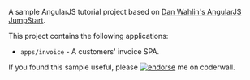 A sample AngularJS tutorial project based on [Dan Wahlin's AngularJS JumpStart]("https://www.udemy.com/angularjs-jumpstart).

This project contains the following applications:
* `apps/invoice` - A customers' invoice SPA.

If you found this sample useful, please [![endorse](https://api.coderwall.com/ivanhcsim/endorcecount.png)](https://coderwall.com/ivanhcsim) me on coderwall.

